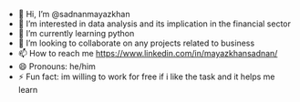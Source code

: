 - 👋 Hi, I’m @sadnanmayazkhan
- 👀 I’m interested in data analysis and its implication in the financial sector
- 🌱 I’m currently learning python
- 💞️ I’m looking to collaborate on any projects related to business
- 📫 How to reach me https://www.linkedin.com/in/mayazkhansadnan/
- 😄 Pronouns: he/him
- ⚡ Fun fact: im willing to work for free if i like the task and it helps me learn

<!---
sadnanmayazkhan/sadnanmayazkhan is a ✨ special ✨ repository because its `README.md` (this file) appears on your GitHub profile.
You can click the Preview link to take a look at your changes.
--->
